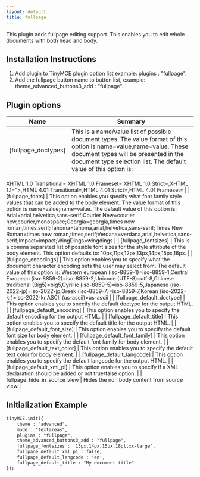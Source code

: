 ```yaml
---
layout: default
title: fullpage
---
```


This plugin adds fullpage editing support. This enables you to edit whole documents with both head and body.

## Installation Instructions

1.  Add plugin to TinyMCE plugin option list example: plugins : "fullpage".
2.  Add the fullpage button name to button list, example: theme_advanced_buttons3_add : "fullpage".

## Plugin options

| Name | Summary |
| --- | --- |
| [fullpage_doctypes] | This is a name/value list of possible document types. The value format of this option is name=value,name=value. These document types will be presented in the document type selection list. The default value of this option is:

XHTML 1.0 Transitional=<!DOCTYPE html PUBLIC "-//W3C//DTD XHTML 1.0 Transitional//EN" "http://www.w3.org/TR/xhtml1/DTD/xhtml1-transitional.dtd">,XHTML 1.0 Frameset=<!DOCTYPE html PUBLIC "-//W3C//DTD XHTML 1.0 Frameset//EN" "http://www.w3.org/TR/xhtml1/DTD/xhtml1-frameset.dtd">,XHTML 1.0 Strict=<!DOCTYPE html PUBLIC "-//W3C//DTD XHTML 1.0 Strict//EN" "http://www.w3.org/TR/xhtml1/DTD/xhtml1-strict.dtd">,XHTML 1.1=<!DOCTYPE html PUBLIC "-//W3C//DTD XHTML 1.1//EN" "http://www.w3.org/TR/xhtml11/DTD/xhtml11.dtd">">,HTML 4.01 Transitional=<!DOCTYPE HTML PUBLIC "-//W3C//DTD HTML 4.01 Transitional//EN">,HTML 4.01 Strict=<!DOCTYPE HTML PUBLIC "-//W3C//DTD HTML 4.01//EN" "http://www.w3.org/TR/html4/strict.dtd">,HTML 4.01 Frameset=<!DOCTYPE HTML PUBLIC "-//W3C//DTD HTML 4.01 Frameset//EN" "http://www.w3.org/TR/html4/frameset.dtd"> |
| [fullpage_fonts] | This option enables you specify what font family style values that can be added to the body element. The value format of this option is name=value;name=value. The default value of this option is: Arial=arial,helvetica,sans-serif;Courier New=courier new,courier,monospace;Georgia=georgia,times new roman,times,serif;Tahoma=tahoma,arial,helvetica,sans-serif;Times New Roman=times new roman,times,serif;Verdana=verdana,arial,helvetica,sans-serif;Impact=impact;WingDings=wingdings |
| [fullpage_fontsizes] | This is a comma separated list of possible font sizes for the style attribute of the body element. This option defaults to: 10px,11px,12px,13px,14px,15px,16px. |
| [fullpage_encodings] | This option enables you to specify what the document character encoding sets the user may select from. The default value of this option is: Western european (iso-8859-1)=iso-8859-1,Central European (iso-8859-2)=iso-8859-2,Unicode (UTF-8)=utf-8,Chinese traditional (Big5)=big5,Cyrillic (iso-8859-5)=iso-8859-5,Japanese (iso-2022-jp)=iso-2022-jp,Greek (iso-8859-7)=iso-8859-7,Korean (iso-2022-kr)=iso-2022-kr,ASCII (us-ascii)=us-ascii |
| [fullpage_default_doctype] | This option enables you to specify the default doctype for the output HTML. |
| [fullpage_default_encoding] | This option enables you to specify the default encoding for the output HTML. |
| [fullpage_default_title] | This option enables you to specify the default title for the output HTML. |
| [fullpage_default_font_size] | This option enables you to specify the default font size for body element. |
| [fullpage_default_font_family] | This option enables you to specify the default font family for body element. |
| [fullpage_default_text_color] | This option enables you to specify the default text color for body element. |
| [fullpage_default_langcode] | This option enables you to specify the default langcode for the output HTML. |
| [fullpage_default_xml_pi] | This option enables you to specify if a XML declaration should be added or not true/false option. |
| fullpage_hide_in_source_view | Hides the non body content from source view. |

## Initialization Example

```html
tinyMCE.init({
	theme : "advanced",
	mode : "textareas",
	plugins : "fullpage",
	theme_advanced_buttons3_add : "fullpage",
	fullpage_fontsizes : '13px,14px,15px,18pt,xx-large',
	fullpage_default_xml_pi : false,
	fullpage_default_langcode : 'en',
	fullpage_default_title : "My document title"
});

```